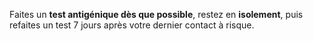 Faites un **test antigénique dès que possible**, restez en **isolement**, puis refaites un test 7 jours après votre dernier contact à risque.